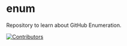 # enum
Repository to learn about GitHub Enumeration.























































































































































[![Contributors](https://img.shields.io/badge/Contributors-3-brightgreen)](https://github.com/EurydiceCorp/enum/graphs/contributors)
